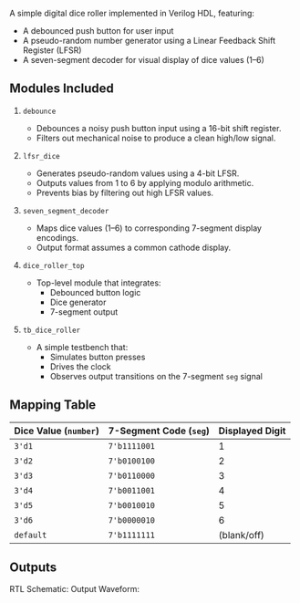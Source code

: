 A simple digital dice roller implemented in Verilog HDL, featuring:
- A debounced push button for user input
- A pseudo-random number generator using a Linear Feedback Shift Register (LFSR)
- A seven-segment decoder for visual display of dice values (1–6)

## Modules Included

1. `debounce`
   - Debounces a noisy push button input using a 16-bit shift register.
   - Filters out mechanical noise to produce a clean high/low signal.

2. `lfsr_dice`
   - Generates pseudo-random values using a 4-bit LFSR.
   - Outputs values from 1 to 6 by applying modulo arithmetic.
   - Prevents bias by filtering out high LFSR values.

3. `seven_segment_decoder`
   - Maps dice values (1–6) to corresponding 7-segment display encodings.
   - Output format assumes a common cathode display.

4. `dice_roller_top`
   - Top-level module that integrates:
     - Debounced button logic
     - Dice generator
     - 7-segment output

5. `tb_dice_roller`
   - A simple testbench that:
     - Simulates button presses
     - Drives the clock
     - Observes output transitions on the 7-segment `seg` signal

## Mapping Table

| Dice Value (`number`) | 7-Segment Code (`seg`) | Displayed Digit |
|------------------------|------------------------|------------------|
| `3'd1`                 | `7'b1111001`           | 1                |
| `3'd2`                 | `7'b0100100`           | 2                |
| `3'd3`                 | `7'b0110000`           | 3                |
| `3'd4`                 | `7'b0011001`           | 4                |
| `3'd5`                 | `7'b0010010`           | 5                |
| `3'd6`                 | `7'b0000010`           | 6                |
| `default`             | `7'b1111111`           | (blank/off)      |

## Outputs
RTL Schematic:
Output Waveform:
